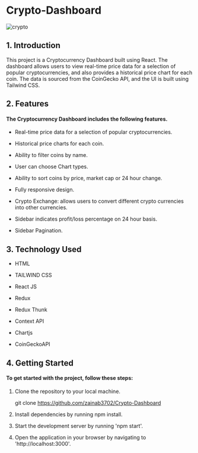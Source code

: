 # Crypto-Dashboard

![crypto](https://github.com/zainab3702/Crypto-Dashboard/assets/101103105/a565284f-8765-48d7-973c-0be0d28a096f)

## 1. Introduction

This project is a Cryptocurrency Dashboard built using React. The dashboard allows users to view real-time price data for a selection of popular cryptocurrencies, and also provides a historical price chart for each coin. The data is sourced from the CoinGecko API, and the UI is built using Tailwind CSS.

## 2. Features

#### The Cryptocurrency Dashboard includes the following features.

- Real-time price data for a selection of popular cryptocurrencies.

- Historical price charts for each coin.

- Ability to filter coins by name.

- User can choose Chart types.

- Ability to sort coins by price, market cap or 24 hour change.

- Fully responsive design.

- Crypto Exchange: allows users to convert different crypto currencies into other currencies.

- Sidebar indicates profit/loss percentage on 24 hour basis.

- Sidebar Pagination.

## 3. Technology Used

- HTML

- TAILWIND CSS

- React JS

- Redux

- Redux Thunk

- Context API

- Chartjs

- CoinGeckoAPI

## 4. Getting Started

#### To get started with the project, follow these steps:

1. Clone the repository to your local machine.

   git clone https://github.com/zainab3702/Crypto-Dashboard

2. Install dependencies by running npm install.

3. Start the development server by running 'npm start'.

4. Open the application in your browser by navigating to 'http://localhost:3000'.

